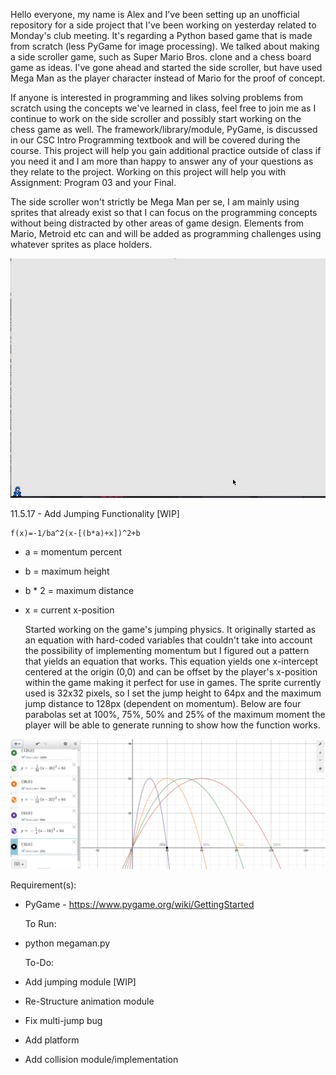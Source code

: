   Hello everyone, my name is Alex and I've been setting up an unofficial
repository for a side project that I've been working on yesterday related to
Monday's club meeting. It's regarding a Python based game that is made from
scratch (less PyGame for image processing). We talked about making a side
scroller game, such as Super Mario Bros. clone and a chess board game as ideas.
I've gone ahead and started the side scroller, but have used Mega Man as the
player character instead of Mario for the proof of concept.

  If anyone is interested in programming and likes solving problems from scratch
using the concepts we've learned in class, feel free to join me as I continue to
work on the side scroller and possibly start working on the chess game as well.
The framework/library/module, PyGame, is discussed in our CSC Intro Programming
textbook and will be covered during the course. This project will help you gain
additional practice outside of class if you need it and I am more than happy to
answer any of your questions as they relate to the project. Working on this
project will help you with Assignment: Program 03 and your Final.

  The side scroller won't strictly be Mega Man per se, I am mainly using sprites
that already exist so that I can focus on the programming concepts without being
distracted by other areas of game design. Elements from Mario, Metroid etc can
and will be added as programming challenges using whatever sprites as place
holders.

![Alt text](https://raw.githubusercontent.com/SecretKosmoNaut/MCGDC/master/megaman/preview/1.3.17.2%3A20.gif)

  11.5.17 - Add Jumping Functionality [WIP]

    f(x)=-1/ba^2(x-[(b*a)+x])^2+b

* a = momentum percent
* b = maximum height
* b * 2 = maximum distance
* x = current x-position

  Started working on the game's jumping physics. It originally started as an
equation with hard-coded variables that couldn't take into account the
possibility of implementing momentum but I figured out a pattern that yields
an equation that works. This equation yields one x-intercept centered at the
origin (0,0) and can be offset by the player's x-position within the game making
it perfect for use in games. The sprite currently used is 32x32 pixels, so I set
the jump height to 64px and the maximum jump distance to 128px (dependent on
momentum). Below are four parabolas set at 100%, 75%, 50% and 25% of the
maximum moment the player will be able to generate running to show how the
function works.

![Alt text](https://raw.githubusercontent.com/SecretKosmoNaut/MCGDC/master/megaman/preview/jumping_function.png)

  Requirement(s):
* PyGame - https://www.pygame.org/wiki/GettingStarted

  To Run:
* python megaman.py

  To-Do:
* Add jumping module [WIP]
* Re-Structure animation module
* Fix multi-jump bug
* Add platform
* Add collision module/implementation
